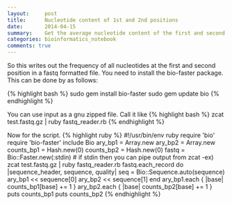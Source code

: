 ```yaml
---
layout:     post
title:      Nucleotide content of 1st and 2nd positions
date:       2014-04-15
summary:    Get the average nucleotide content of the first and second position in a .fastq file
categories: bioinformatics_notebook
comments: true
---
```


So this writes out the frequency of all nucleotides at the first and second position in a fastq formatted file. You need to install the bio-faster package. This can be done by as follows:

{% highlight bash %}
sudo gem install bio-faster
sudo gem update bio
{% endhighlight %}

You can use input as a gnu zipped file. Call it like
{% highlight bash %}
zcat test.fastq.gz | ruby fastq_reader.rb
{% endhighlight %}

Now for the script.
{% highlight ruby %}
#!/usr/bin/env ruby
require 'bio'
require 'bio-faster'
include Bio
ary_bp1 = Array.new
ary_bp2 = Array.new
counts_bp1 = Hash.new(0)
counts_bp2 = Hash.new(0)
fastq = Bio::Faster.new(:stdin) # if stdin then you can pipe output from zcat -ex) zcat test.fastq.gz | ruby fastq_reader.rb
fastq.each_record do |sequence_header, sequence, quality|
  seq = Bio::Sequence.auto(sequence)
  ary_bp1 << sequence[0]
  ary_bp2 << sequence[1]
end
ary_bp1.each { |base| counts_bp1[base] += 1 }
ary_bp2.each { |base| counts_bp2[base] += 1 }
puts counts_bp1
puts counts_bp2
{% endhighlight %}
